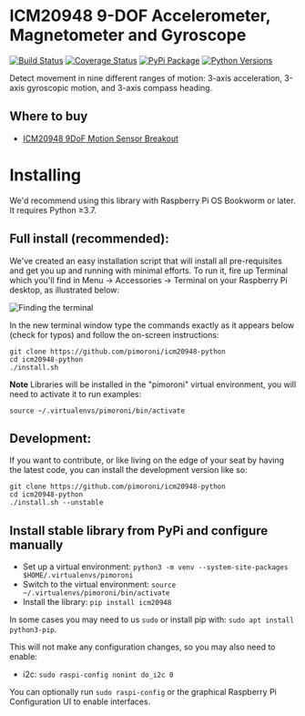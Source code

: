 # ICM20948 9-DOF Accelerometer, Magnetometer and Gyroscope

[![Build Status](https://img.shields.io/github/actions/workflow/status/pimoroni/icm20948-python/test.yml?branch=main)](https://github.com/pimoroni/icm20948-python/actions/workflows/test.yml)
[![Coverage Status](https://coveralls.io/repos/github/pimoroni/icm20948-python/badge.svg?branch=main)](https://coveralls.io/github/pimoroni/icm20948-python?branch=main)
[![PyPi Package](https://img.shields.io/pypi/v/icm20948.svg)](https://pypi.python.org/pypi/icm20948)
[![Python Versions](https://img.shields.io/pypi/pyversions/icm20948.svg)](https://pypi.python.org/pypi/icm20948)

Detect movement in nine different ranges of motion: 3-axis acceleration, 3-axis gyroscopic motion, and 3-axis compass heading.

## Where to buy

* [ICM20948 9DoF Motion Sensor Breakout](https://shop.pimoroni.com/products/icm20948)

# Installing

We'd recommend using this library with Raspberry Pi OS Bookworm or later. It requires Python ≥3.7.

## Full install (recommended):

We've created an easy installation script that will install all pre-requisites and get you up and running with minimal efforts. To run it, fire up Terminal which you'll find in Menu -> Accessories -> Terminal on your Raspberry Pi desktop, as illustrated below:

![Finding the terminal](http://get.pimoroni.com/resources/github-repo-terminal.png)

In the new terminal window type the commands exactly as it appears below (check for typos) and follow the on-screen instructions:

```
git clone https://github.com/pimoroni/icm20948-python
cd icm20948-python
./install.sh
```

**Note** Libraries will be installed in the "pimoroni" virtual environment, you will need to activate it to run examples:

```
source ~/.virtualenvs/pimoroni/bin/activate
```

## Development:

If you want to contribute, or like living on the edge of your seat by having the latest code, you can install the development version like so:

```
git clone https://github.com/pimoroni/icm20948-python
cd icm20948-python
./install.sh --unstable
```

## Install stable library from PyPi and configure manually

* Set up a virtual environment: `python3 -m venv --system-site-packages $HOME/.virtualenvs/pimoroni`
* Switch to the virtual environment: `source ~/.virtualenvs/pimoroni/bin/activate`
* Install the library: `pip install icm20948`

In some cases you may need to us `sudo` or install pip with: `sudo apt install python3-pip`.

This will not make any configuration changes, so you may also need to enable:

* i2c: `sudo raspi-config nonint do_i2c 0`

You can optionally run `sudo raspi-config` or the graphical Raspberry Pi Configuration UI to enable interfaces.
